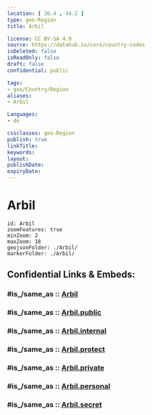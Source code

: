 ```yaml
---
location: [ 36.4 , 44.2 ] 
type: geo-Region
title: Arbil

license: CC BY-SA 4.0
source: https://datahub.io/core/country-codes
isDeleted: false
isReadOnly: false
draft: false
confidential: public

tags:
- geo/Country/Region
aliases:
- Arbil

Languages:
- de

cssclasses: geo-Region
publish: true
linkTitle: 
keywords: 
layout: 
publishDate: 
expiryDate: 
---
```


# Arbil

```leaflet
id: Arbil
zoomFeatures: true 
minZoom: 2 
maxZoom: 18
geojsonFolder: ./Arbil/
markerFolder: ./Arbil/
```


## Confidential Links & Embeds: 

### #is_/same_as :: [Arbil](/_Standards/Earth/Continent/Asia/Asia~West/Iraq/Provinces~Iraq/Arbil.md) 

### #is_/same_as :: [Arbil.public](/_public/Earth/Continent/Asia/Asia~West/Iraq/Provinces~Iraq/Arbil.public.md) 

### #is_/same_as :: [Arbil.internal](/_internal/Earth/Continent/Asia/Asia~West/Iraq/Provinces~Iraq/Arbil.internal.md) 

### #is_/same_as :: [Arbil.protect](/_protect/Earth/Continent/Asia/Asia~West/Iraq/Provinces~Iraq/Arbil.protect.md) 

### #is_/same_as :: [Arbil.private](/_private/Earth/Continent/Asia/Asia~West/Iraq/Provinces~Iraq/Arbil.private.md) 

### #is_/same_as :: [Arbil.personal](/_personal/Earth/Continent/Asia/Asia~West/Iraq/Provinces~Iraq/Arbil.personal.md) 

### #is_/same_as :: [Arbil.secret](/_secret/Earth/Continent/Asia/Asia~West/Iraq/Provinces~Iraq/Arbil.secret.md)

